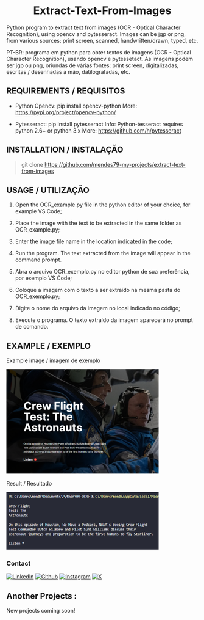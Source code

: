 <h1 align="center"> Extract-Text-From-Images </h1>

Python program to extract text from images (OCR - Optical Character Recognition), using opencv and pytesseract.
Images can be jgp or png, from various sources: print screen, scanned, handwritten/drawn, typed, etc.

PT-BR: programa em python para obter textos de imagens (OCR - Optical Character Recognition), usando opencv e pytessetact.
As imagens podem ser jgp ou png, oriundas de várias fontes: print screen, digitalizadas, escritas / desenhadas à mão, datilografadas, etc.

## REQUIREMENTS / REQUISITOS

- Python Opencv: pip install opencv-python
  More: <https://pypi.org/project/opencv-python/>

- Pytesseract: pip install pytesseract
  Info: Python-tesseract requires python 2.6+ or python 3.x
  More: <https://github.com/h/pytesseract>

## INSTALLATION / INSTALAÇÃO

> git clone https://github.com/mendes79-my-projects/extract-text-from-images

## USAGE / UTILIZAÇÃO

1. Open the OCR_example.py file in the python editor of your choice, for example VS Code;
2. Place the image with the text to be extracted in the same folder as OCR_example.py;
3. Enter the image file name in the location indicated in the code;
4. Run the program. The text extracted from the image will appear in the command prompt.

5. Abra o arquivo OCR_exemplo.py no editor python de sua preferência, por exemplo VS Code;
6. Coloque a imagem com o texto a ser extraído na mesma pasta do OCR_exemplo.py;
7. Digite o nome do arquivo da imagem no local indicado no código;
8. Execute o programa. O texto extraído da imagem aparecerá no prompt de comando.

## EXAMPLE / EXEMPLO

Example image / imagem de exemplo

<p float="left">
 <img src="/Images/example03.png" width="400" />
</p>

Result / Resultado

<p float="left">
 <img src="/Images/Result03 - nasa.png" width="400" />
</p>

### Contact

[<img target="_blank" src="https://img.icons8.com/?size=80&id=67673&format=png" title="LinkedIn">](https://www.linkedin.com/in/lu%C3%ADs-mendes-de-oliveira-3bba2640/) [<img target="_blank" src="https://img.icons8.com/?size=80&id=BfmLaUCOh7CM&format=png" title="Github">](https://github.com/mendes79?tab=repositories) [<img target="_blank" src="https://img.icons8.com/?size=80&id=67668&format=png" title="Instagram">](https://www.instagram.com/mendes79bh/) [<img target="_blank" src="https://img.icons8.com/?size=80&id=6Fsj3rv2DCmG&format=png" title="X">](https://twitter.com/luismendes79)

## Another Projects :

New projects coming soon!

